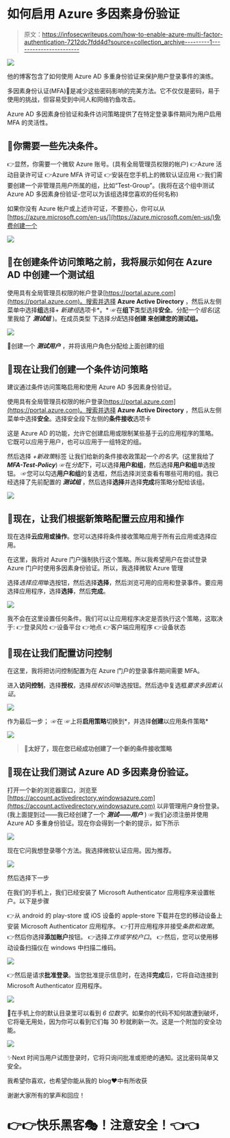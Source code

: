 # 如何启用 Azure 多因素身份验证

> 原文：<https://infosecwriteups.com/how-to-enable-azure-multi-factor-authentication-7212dc7fdd4d?source=collection_archive---------1----------------------->

![](img/f2389c8417f9eb70d68ca88fbd0f4df9.png)

他的博客包含了如何使用 Azure AD 多重身份验证来保护用户登录事件的演练。

多因素身份认证(MFA)🔐是减少这些密码影响的完美方法。它不仅仅是密码，易于使用的挑战，但容易受到中间人和网络钓鱼攻击。

Azure AD 多因素身份验证和条件访问策略提供了在特定登录事件期间为用户启用 MFA 的灵活性。

## 📎你需要一些先决条件。

👉显然，你需要一个微软 Azure 账号。(具有全局管理员权限的帐户)
👉Azure 活动目录许可证
👉Azure MFA 许可证
👉安装在您手机上的微软认证应用
👉我们需要创建一个非管理员用户所属的组，比如“Test-Group”。(我将在这个组中测试 Azure AD 多因素身份验证-您可以为该组选择您喜欢的任何名称)

如果你没有 Azure 帐户或上述许可证，不要担心，你可以从[https://azure.microsoft.com/en-us/](https://azure.microsoft.com/en-us/)免费创建一个

![](img/ebb43e043568aee93345d0f7c2d8326e.png)

## 📎在创建条件访问策略之前，我将展示如何在 Azure AD 中创建一个测试组

使用具有全局管理员权限的帐户登录[https://portal.azure.com](https://portal.azure.com)。搜索并选择 **Azure Active Directory** ，然后从左侧菜单中选择**组**选择+ *新建组*选项卡*。*
☞在**组下**类型选择**安全**。分配一个*组名*(这里我给了 ***测试组*** )。在成员类型
下选择*分配*选择**创建 来创建您的测试组。**

![](img/c663b4a786f8ad174d74951be2f25ab8.png)

📌创建一个 ***测试用户*** ，并将该用户角色分配给上面创建的组

## 📎现在让我们创建一个条件访问策略

建议通过条件访问策略启用和使用 Azure AD 多因素身份验证。

使用具有全局管理员权限的帐户登录[https://portal.azure.com](https://portal.azure.com)。搜索并选择 **Azure Active Directory** ，然后从左侧菜单中选择**安全**。选择安全段下左侧的**条件接收**选项卡

这是 Azure AD 的功能，允许它创建启用或限制某些基于云的应用程序的策略。它既可以应用于用户，也可以应用于一组特定的组。

然后选择 *+新政策*标签
让我们给新的条件接收政策起一个*的名字*。(这里我给了***MFA-Test-Policy***)
☞在*分配*下，可以选择**用户和组**，然后选择**用户和组**单选按钮。
☞您可以勾选**用户和组**的复选框，然后选择浏览查看有哪些可用的组。我已经选择了先前配置的 ***测试组*** ，然后选择**选择**并选择**完成**将策略分配给该组。

![](img/b8319fb19bdb0e5ccc59986fa370a71d.png)

## 📎现在，让我们根据新策略配置云应用和操作

现在选择**云应用或操作**。您可以选择将条件接收策略应用于所有云应用或选择应用。

在这里，我将对 Azure 门户强制执行这个策略。所以我希望用户在尝试登录 Azure 门户时使用多因素身份验证。所以，我选择微软 Azure 管理

选择*选择应用*单选按钮，然后选择**选择**，然后浏览可用的应用和登录事件。要应用选择应用程序，选择**选择**，然后**完成**。

![](img/fb4cdc78117ed2258b4aecfaea6da201.png)

我不会在这里设置任何条件。我们可以让应用程序决定是否执行这个策略，这取决于:
👉登录风险
👉设备平台
👉地点
👉客户端应用程序
👉设备状态

## 📎现在让我们配置访问控制

在这里，我将把访问控制配置为在 Azure 门户的登录事件期间需要 MFA。

进入**访问控制**，选择**授权**，选择*授权访问*单选按钮。然后选中复选框*要求多因素认证*。

![](img/110264da0de6004024a2207a905c8903.png)

作为最后一步；
☞在
☞上将**启用策略**切换到*，并选择**创建**以应用条件策略*

![](img/dd83245e31dfebf05b93f2a7fc9af743.png)

> 🎉**太好了，现在您已经成功创建了一个新的条件接收策略**

## 📎现在让我们测试 Azure AD 多因素身份验证。

打开一个新的浏览器窗口，浏览至[https://account.activedirectory.windowsazure.com](https://account.activedirectory.windowsazure.com)
以非管理用户身份登录。(我上面提到过——我已经创建了一个 ***测试——用户*** )
☞我们必须注册并使用 Azure AD 多重身份验证。现在你会得到一个新的提示，如下所示

![](img/603a2e2b22fb6874ca83d9e13e4503e3.png)

现在它问我想登录哪个方法。我选择微软认证应用。因为推荐。

![](img/07f836868d088cff167a82c6b12eab10.png)

然后选择下一步

在我们的手机上，我们已经安装了 Microsoft Authenticator 应用程序来设置帐户。以下是步骤

👉从 android 的 play-store 或 iOS 设备的 apple-store 下载并在您的移动设备上安装 Microsoft Authenticator 应用程序。
👉打开应用程序并接受*条款和政策*。
👉然后你选择**添加账户**按钮。
👉选择*工作或学校户口*。
👉然后，您可以使用移动设备扫描仪在 windows 中扫描二维码。

![](img/f5d58ecc7c8f1fa780612f324ae29742.png)

👉然后是请求**批准登录**。当您批准提示信息时，在选择**完成**后，它将自动连接到 Microsoft Authenticator 应用程序。

![](img/13e5ad8d661bd3cab3b9f077fcd22354.png)

📌在手机上你的默认目录里可以看到 *6 位数字*。如果你的代码不知何故遭到破坏，它将毫无用处，因为你可以看到它们每 30 秒就刷新一次。这是一个附加的安全功能。

![](img/c0ef45f15dc56edc47dd0e6e8086869b.png)

✨Next 时间当用户试图登录时，它将只询问批准或拒绝的通知。这比密码简单又安全。

我希望你喜欢，也希望你能从我的 blog❤️中有所收获

谢谢大家所有的掌声和回应！

# 👉👉快乐黑客🎭！注意安全！👈👈